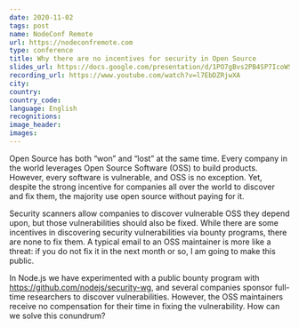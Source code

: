 ```yaml
---
date: 2020-11-02
tags: post
name: NodeConf Remote
url: https://nodeconfremote.com
type: conference
title: Why there are no incentives for security in Open Source
slides_url: https://docs.google.com/presentation/d/1PO7gBvs2PB4SP7IcoWS1tr70wBM2ZrKdwWYnpqq5bUo/edit
recording_url: https://www.youtube.com/watch?v=l7EbDZRjwXA
city: 
country: 
country_code: 
language: English
recognitions:
image_header:
images:
---
```


Open Source has both “won” and “lost” at the same time. Every company in the world leverages Open Source Software (OSS) to build products. However, every software is vulnerable, and OSS is no exception. Yet, despite the strong incentive for companies all over the world to discover and fix them, the majority use open source without paying for it.

Security scanners allow companies to discover vulnerable OSS they depend upon, but those vulnerabilities should also be fixed. While there are some incentives in discovering security vulnerabilities via bounty programs, there are none to fix them. A typical email to an OSS maintainer is more like a threat: if you do not fix it in the next month or so, I am going to make this public.

In Node.js we have experimented with a public bounty program with https://github.com/nodejs/security-wg, and several companies sponsor full-time researchers to discover vulnerabilities. However, the OSS maintainers receive no compensation for their time in fixing the vulnerability. How can we solve this conundrum?

